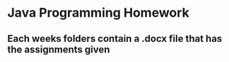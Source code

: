 # Java Programming Homework

## Each weeks folders contain a .docx file that has the assignments given
